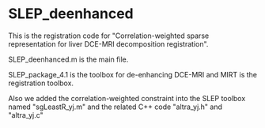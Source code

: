 # SLEP_deenhanced


This is the registration code for "Correlation-weighted sparse representation for liver DCE-MRI decomposition registration". 

SLEP_deenhanced.m is the main file. 

SLEP_package_4.1 is the toolbox for de-enhancing DCE-MRI and MIRT is the registration toolbox. 


Also we added the correlation-weighted constraint into the SLEP toolbox named "sgLeastR_yj.m" and the related C++ code "altra_yj.h" and "altra_yj.c"

